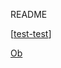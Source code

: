 README

[[test-test]]

[Ob](Obsidian%20Test.md)

[//begin]: # "Autogenerated link references for markdown compatibility"
[test-test]: test-test.md "Templates"
[//end]: # "Autogenerated link references"
